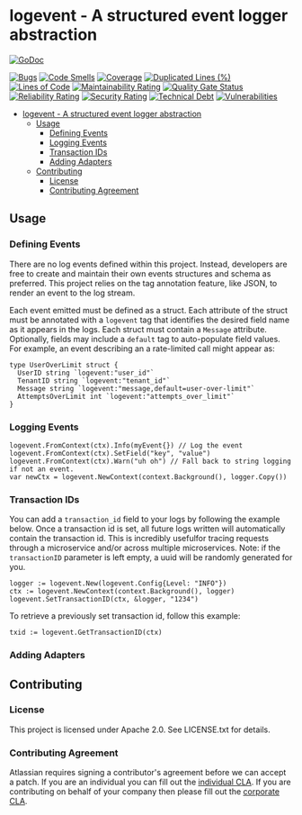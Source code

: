 <a id="markdown-logevent---a-structured-event-logger-abstraction" name="logevent---a-structured-event-logger-abstraction"></a>
# logevent - A structured event logger abstraction
[![GoDoc](https://godoc.org/github.com/asecurityteam/logevent?status.svg)](https://godoc.org/github.com/asecurityteam/logevent)


[![Bugs](https://sonarcloud.io/api/project_badges/measure?project=asecurityteam_logevent&metric=bugs)](https://sonarcloud.io/dashboard?id=asecurityteam_logevent)
[![Code Smells](https://sonarcloud.io/api/project_badges/measure?project=asecurityteam_logevent&metric=code_smells)](https://sonarcloud.io/dashboard?id=asecurityteam_logevent)
[![Coverage](https://sonarcloud.io/api/project_badges/measure?project=asecurityteam_logevent&metric=coverage)](https://sonarcloud.io/dashboard?id=asecurityteam_logevent)
[![Duplicated Lines (%)](https://sonarcloud.io/api/project_badges/measure?project=asecurityteam_logevent&metric=duplicated_lines_density)](https://sonarcloud.io/dashboard?id=asecurityteam_logevent)
[![Lines of Code](https://sonarcloud.io/api/project_badges/measure?project=asecurityteam_logevent&metric=ncloc)](https://sonarcloud.io/dashboard?id=asecurityteam_logevent)
[![Maintainability Rating](https://sonarcloud.io/api/project_badges/measure?project=asecurityteam_logevent&metric=sqale_rating)](https://sonarcloud.io/dashboard?id=asecurityteam_logevent)
[![Quality Gate Status](https://sonarcloud.io/api/project_badges/measure?project=asecurityteam_logevent&metric=alert_status)](https://sonarcloud.io/dashboard?id=asecurityteam_logevent)
[![Reliability Rating](https://sonarcloud.io/api/project_badges/measure?project=asecurityteam_logevent&metric=reliability_rating)](https://sonarcloud.io/dashboard?id=asecurityteam_logevent)
[![Security Rating](https://sonarcloud.io/api/project_badges/measure?project=asecurityteam_logevent&metric=security_rating)](https://sonarcloud.io/dashboard?id=asecurityteam_logevent)
[![Technical Debt](https://sonarcloud.io/api/project_badges/measure?project=asecurityteam_logevent&metric=sqale_index)](https://sonarcloud.io/dashboard?id=asecurityteam_logevent)
[![Vulnerabilities](https://sonarcloud.io/api/project_badges/measure?project=asecurityteam_logevent&metric=vulnerabilities)](https://sonarcloud.io/dashboard?id=asecurityteam_logevent)

<!-- TOC -->

- [logevent - A structured event logger abstraction](#logevent---a-structured-event-logger-abstraction)
  - [Usage](#usage)
    - [Defining Events](#defining-events)
    - [Logging Events](#logging-events)
    - [Transaction IDs](#transaction-ids)
    - [Adding Adapters](#adding-adapters)
  - [Contributing](#contributing)
    - [License](#license)
    - [Contributing Agreement](#contributing-agreement)

<!-- /TOC -->

<a id="markdown-usage" name="usage"></a>
## Usage

<a id="markdown-defining-events" name="defining-events"></a>
### Defining Events

There are no log events defined within this project. Instead, developers
are free to create and maintain their own events structures and schema as
preferred. This project relies on the tag annotation feature, like JSON, to
render an event to the log stream.

Each event emitted must be defined as a struct. Each attribute of the
struct must be annotated with a `logevent` tag that identifies the desired
field name as it appears in the logs. Each struct must contain a `Message`
attribute. Optionally, fields may include a `default` tag to auto-populate
field values. For example, an event describing an a rate-limited call might
appear as:

```golang
type UserOverLimit struct {
  UserID string `logevent:"user_id"`
  TenantID string `logevent:"tenant_id"`
  Message string `logevent:"message,default=user-over-limit"`
  AttemptsOverLimit int `logevent:"attempts_over_limit"`
}
```

<a id="markdown-logging-events" name="logging-events"></a>
### Logging Events

```golang
logevent.FromContext(ctx).Info(myEvent{}) // Log the event
logevent.FromContext(ctx).SetField("key", "value")
logevent.FromContext(ctx).Warn("uh oh") // Fall back to string logging if not an event.
var newCtx = logevent.NewContext(context.Background(), logger.Copy())
```

<a id="markdown-transaction-ids" name="transaction-ids"></a>
### Transaction IDs

You can add a `transaction_id` field to your logs by following the example below.
Once a transaction id is set, all future logs written will automatically contain the transaction id.
This is incredibly usefulfor tracing requests through a microservice and/or across multiple microservices.
Note: if the `transactionID` parameter is left empty, a uuid will be randomly generated for you.
```golang
logger := logevent.New(logevent.Config{Level: "INFO"})
ctx := logevent.NewContext(context.Background(), logger)
logevent.SetTransactionID(ctx, &logger, "1234")
```


To retrieve a previously set transaction id, follow this example:
```golang
txid := logevent.GetTransactionID(ctx)
```

<a id="markdown-adding-adapters" name="adding-adapters"></a>
### Adding Adapters

<a id="markdown-contributing" name="contributing"></a>
## Contributing

<a id="markdown-license" name="license"></a>
### License

This project is licensed under Apache 2.0. See LICENSE.txt for details.

<a id="markdown-contributing-agreement" name="contributing-agreement"></a>
### Contributing Agreement

Atlassian requires signing a contributor's agreement before we can accept a
patch. If you are an individual you can fill out the
[individual CLA](https://na2.docusign.net/Member/PowerFormSigning.aspx?PowerFormId=3f94fbdc-2fbe-46ac-b14c-5d152700ae5d).
If you are contributing on behalf of your company then please fill out the
[corporate CLA](https://na2.docusign.net/Member/PowerFormSigning.aspx?PowerFormId=e1c17c66-ca4d-4aab-a953-2c231af4a20b).
